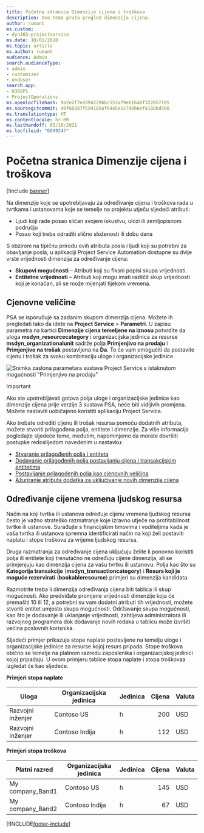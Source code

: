 ```yaml
---
title: Početna stranica Dimenzije cijena i troškova
description: Ova tema pruža pregled dimenzija cijena.
author: rumant
ms.custom:
- dyn365-projectservice
ms.date: 10/01/2020
ms.topic: article
ms.author: rumant
audience: Admin
search.audienceType:
- admin
- customizer
- enduser
search.app:
- D365PS
- ProjectOperations
ms.openlocfilehash: 9a2e2f7ed394229bbc553af9e616a6f322857195
ms.sourcegitcommit: 40f68387f594180af64a5e5c748b6efa188bd300
ms.translationtype: HT
ms.contentlocale: hr-HR
ms.lasthandoff: 05/10/2021
ms.locfileid: "6009247"
---
```

# <a name="pricing-and-costing-dimensions-home-page"></a>Početna stranica Dimenzije cijena i troškova

[!include [banner](../includes/psa-now-project-operations.md)]

Na dimenzije koje se upotrebljavaju za određivanje cijena i troškova rada u tvrtkama i ustanovama koje se temelje na projektu utječu sljedeći atributi:

- Ljudi koji rade posao sličan svojem iskustvu, ulozi ili zemljopisnom području
- Posao koji treba odraditi slično složenosti ili dobu dana

S obzirom na tipičnu prirodu ovih atributa posla i ljudi koji su potrebni za obavljanje posla, u aplikaciji Project Service Automation dostupne su dvije vrste vrijednosti dimenzija za određivanje cijena: 

- **Skupovi mogućnosti** – Atributi koji su fiksni popisi skupa vrijednosti.
- **Entitetne vrijednosti** – Atributi koji mogu imati različit skup vrijednosti koji je konačan, ali se može mijenjati tijekom vremena.

## <a name="pricing-dimensions"></a>Cjenovne veličine

PSA se isporučuje sa zadanim skupom dimenzija cijena. Možete ih pregledati tako da idete na **Project Service** > **Parametri**. U zapisu parametra na kartici **Dimenzije cijena temeljene na iznosu** potvrdite da uloga **msdyn_resourcecategory** i organizacijska jedinica za resurse **msdyn_organizationalunit** sadrže polja **Primjenjivo na prodaju** i **Primjenjivo na trošak** postavljena na **Da**. To će vam omogućiti da postavite cijenu i trošak za svaku kombinaciju uloge i organizacijske jedinice.

![Snimka zaslona parametara sustava Project Service s istaknutom mogućnosti "Primjenjivo na prodaju"](media/PS-OOB-parameters.png)

> [!IMPORTANT]
> Ako ste upotrebljavali gotova polja uloge i organizacijske jedinice kao dimenzije cijena prije verzije 3 sustava PSA, neće biti vidljivih promjena. Možete nastaviti uobičajeno koristiti aplikaciju Project Service. 

Ako trebate odrediti cijenu ili trošak resursa pomoću dodatnih atributa, možete stvoriti prilagođena polja, entitete i dimenzije. Za više informacija pogledajte sljedeće teme, međutim, napominjemo da morate dovršiti postupke redoslijedom navedenim u nastavku:

- [Stvaranje prilagođenih polja i entiteta](create-custom-fields-entities.md)
- [Dodavanje prilagođenih polja postavljanju cijena i transakcijskim entitetima](field-references.md)
- [Postavljanje prilagođenih polja kao cjenovnih veličina](set-up-pricing-dimensions.md)
- [Ažuriranje atributa dodatka za uključivanje novih dimenzija cijena](update-plug-in-attributes.md)

## <a name="pricing-human-resource-time"></a>Određivanje cijene vremena ljudskog resursa
Način na koji tvrtka ili ustanova određuje cijenu vremena ljudskog resursa često je važno strateško razmatranje koje izravno utječe na profitabilnost tvrtke ili ustanove. Surađujte s financijskim timovima i voditeljima kada je vaša tvrtka ili ustanova spremna identificirati način na koji želi postaviti naplatu i stope troškova za vrijeme ljudskog resursa.

Druga razmatranja za određivanje cijena uključuju želite li ponovno koristiti polja ili entitete koji trenutačno ne određuju cijene dimenzija, ali se primjenjuju kao dimenzija cijena za vašu tvrtku ili ustanovu. Polja kao što su **Kategorija transakcije** (**msdyn_transactioncategory**) i **Resurs koji je moguće rezervirati** (**bookableresource**) primjeri su dimenzija kandidata. 

Razmotrite treba li dimenzija određivanja cijena biti tablica ili skup mogućnosti. Ako predviđate promjene vrijednosti dimenzije koja će premašiti 10 ili 12, a potrebni su vam dodatni atributi tih vrijednosti, možete stvoriti entitet umjesto skupa mogućnosti. Održavanje skupa mogućnosti, kao što je dodavanje ili uklanjanje vrijednosti, zahtijeva administratora ili razvojnog programera dok dodavanje novih redaka u tablicu može izvršiti većina poslovnih korisnika.

Sljedeći primjer prikazuje stope naplate postavljene na temelju uloge i organizacijske jedinice za resurse kojoj resurs pripada. Stope troškova obično se temelje na platnom razredu zaposlenika i organizacijskoj jedinici kojoj pripadaju. U ovom primjeru tablice stopa naplate i stopa troškovaa izgledat će kao sljedeće.

**Primjeri stopa naplate**

| Uloga        | Organizacijska jedinica    |Jedinica      |Cijena      |Valuta  |
| ------------|-------------|----------|----------:|----------|
| Razvojni inženjer   | Contoso US  |h | 200|USD     |
| Razvojni inženjer   | Contoso Indija |h|   112|USD     |


**Primjeri stopa troškova**

| Platni razred     | Organizacijska jedinica    |Jedinica      |Cijena      |Valuta  |
| ----------------|-------------|----------|----------:|----------|
| My company_Band1 | Contoso US  |h | 145|USD     |
| My company_Band2 | Contoso Indija |h|   67|USD     |


[!INCLUDE[footer-include](../includes/footer-banner.md)]